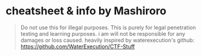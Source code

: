 # cheatsheet & info by Mashiroro
> Do not use this for illegal purposes. 
> This is purely for legal penetration testing and learning purposes.
> i am will not be responsible for any damages or loss caused.
> heavily inspired by waterexecution's github: https://github.com/WaterExecution/CTF-Stuff